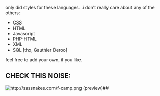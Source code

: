 only did styles for these languages...i don't really care about any of the others:

* CSS
* HTML
* Javascript
* PHP-HTML
* XML
* SQL [thx, Gauthier Deroo]

feel free to add your own, if you like.


## CHECK THIS NOISE: 
![http://ssssnakes.com/f-camp.png (preview)](http://ssssnakes.com/f-camp.png)##
